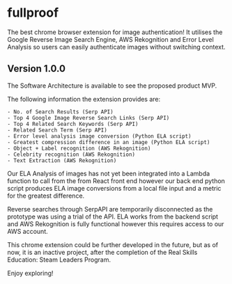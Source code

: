 # fullproof
The best chrome browser extension for image authentication! It utilises the Google Reverse Image Search Engine,</b > 
AWS Rekognition and Error Level Analysis so users can easily authenticate images without switching context.

## Version 1.0.0
The Software Architecture is available to see the proposed product MVP.</b >

The following information the extension provides are:

    - No. of Search Results (Serp API)
    - Top 4 Google Image Reverse Search Links (Serp API)
    - Top 4 Related Search Keywords (Serp API)
    - Related Search Term (Serp API)
    - Error level analysis image conversion (Python ELA script)
    - Greatest compression difference in an image (Python ELA script)
    - Object + Label recognition (AWS Rekognition)
    - Celebrity recognition (AWS Rekognition)
    - Text Extraction (AWS Rekognition)

Our ELA Analysis of images has not yet been integrated into a Lambda function to call from the from React front end</b>
however our back end python script produces ELA image conversions from a local file input and a metric for the greatest difference.</b >

Reverse searches through SerpAPI are temporarily disconnected as the prototype was using a trial of the API. ELA works</b >
from the backend script and AWS Rekognition is fully functional however this requires access to our AWS account.</b >

This chrome extension could be further developed in the future, but as of now, it is an inactive project, after</b >
the completion of the Real Skills Education: Steam Leaders Program.</b >

Enjoy exploring!
